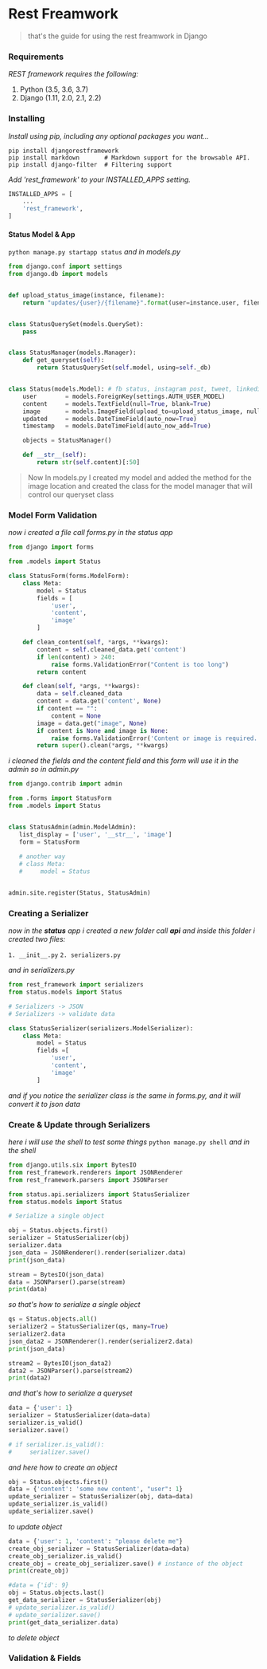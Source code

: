 # Rest Freamwork
> that's the guide for using the rest freamwork in Django

### Requirements
*REST framework requires the following:*
  1. Python (3.5, 3.6, 3.7)
  1. Django (1.11, 2.0, 2.1, 2.2)
  
### Installing

*Install using pip, including any optional packages you want...*
```
pip install djangorestframework
pip install markdown       # Markdown support for the browsable API.
pip install django-filter  # Filtering support  
```
*Add 'rest_framework' to your INSTALLED_APPS setting.*
``` python
INSTALLED_APPS = [
    ...
    'rest_framework',
]
```
#### Status Model & App
`python manage.py startapp status`
 *and in models.py*
``` python
from django.conf import settings
from django.db import models


def upload_status_image(instance, filename):
    return "updates/{user}/{filename}".format(user=instance.user, filename=filename)


class StatusQuerySet(models.QuerySet):
    pass


class StatusManager(models.Manager):
    def get_queryset(self):
        return StatusQuerySet(self.model, using=self._db)


class Status(models.Model): # fb status, instagram post, tweet, linkedin post
    user        = models.ForeignKey(settings.AUTH_USER_MODEL)
    content     = models.TextField(null=True, blank=True)
    image       = models.ImageField(upload_to=upload_status_image, null=True, blank=True)
    updated     = models.DateTimeField(auto_now=True)
    timestamp   = models.DateTimeField(auto_now_add=True)

    objects = StatusManager()

    def __str__(self):
        return str(self.content)[:50]
```
> Now In models.py I created my model and added the  method for the image location  and created the class for the model manager that will control our queryset class

### Model Form Validation
*now i created a file call forms.py in the status app*
``` python
from django import forms

from .models import Status

class StatusForm(forms.ModelForm):
    class Meta:
        model = Status
        fields = [
            'user',
            'content',
            'image'
        ]

    def clean_content(self, *args, **kwargs):
        content = self.cleaned_data.get('content')
        if len(content) > 240:
            raise forms.ValidationError("Content is too long")
        return content

    def clean(self, *args, **kwargs):
        data = self.cleaned_data
        content = data.get('content', None)
        if content == "":
            content = None
        image = data.get("image", None)
        if content is None and image is None:
            raise forms.ValidationError('Content or image is required.')
        return super().clean(*args, **kwargs)
 ```
 *i cleaned the fields and the content field and this form will use it in the admin*
 *so in admin.py*
 ``` python
 from django.contrib import admin

from .forms import StatusForm
from .models import Status


class StatusAdmin(admin.ModelAdmin):
    list_display = ['user', '__str__', 'image']
    form = StatusForm
    
    # another way
    # class Meta:
    #     model = Status


admin.site.register(Status, StatusAdmin)
```
### Creating a Serializer
*now in the **status** app i created a new folder call **api** and inside this folder i created two files:*

`1. __init__.py`
`2. serializers.py`

*and in serializers.py*
``` python
from rest_framework import serializers
from status.models import Status

# Serializers -> JSON
# Serializers -> validate data

class StatusSerializer(serializers.ModelSerializer):
    class Meta:
        model = Status 
        fields =[
            'user',
            'content',
            'image'
        ]
```
*and if you notice the serializer class is the same in forms.py, and it will convert it to json data*
### Create & Update through Serializers
*here i will use the shell to test some things*
`python manage.py shell`
*and in the shell*
``` python
from django.utils.six import BytesIO
from rest_framework.renderers import JSONRenderer
from rest_framework.parsers import JSONParser

from status.api.serializers import StatusSerializer
from status.models import Status

# Serialize a single object

obj = Status.objects.first()
serializer = StatusSerializer(obj)
serializer.data
json_data = JSONRenderer().render(serializer.data)
print(json_data)

stream = BytesIO(json_data)
data = JSONParser().parse(stream)
print(data)
```
*so that's how to serialize a single object*
``` python
qs = Status.objects.all()
serializer2 = StatusSerializer(qs, many=True)
serializer2.data
json_data2 = JSONRenderer().render(serializer2.data)
print(json_data)

stream2 = BytesIO(json_data2)
data2 = JSONParser().parse(stream2)
print(data2)
```
*and that's how to serialize a queryset*
``` python
data = {'user': 1}
serializer = StatusSerializer(data=data)
serializer.is_valid()
serializer.save()

# if serializer.is_valid():
#     serializer.save()
```
*and here how to create an object*
``` python
obj = Status.objects.first()
data = {'content': 'some new content', "user": 1}
update_serializer = StatusSerializer(obj, data=data)
update_serializer.is_valid()
update_serializer.save()
```
*to update object*
``` python
data = {'user': 1, 'content': "please delete me"}
create_obj_serializer = StatusSerializer(data=data)
create_obj_serializer.is_valid()
create_obj = create_obj_serializer.save() # instance of the object
print(create_obj)

#data = {'id': 9}
obj = Status.objects.last()
get_data_serializer = StatusSerializer(obj)
# update_serializer.is_valid()
# update_serializer.save()
print(get_data_serializer.data)
```
*to delete object*
### Validation & Fields




